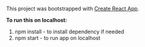 This project was bootstrapped with [Create React App](https://github.com/facebook/create-react-app).

**To run this on localhost:**

1. npm install - to install dependency if needed
1. npm start - to run app on localhost


